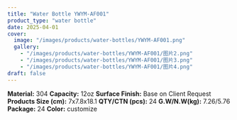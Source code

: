 ```yaml
---
title: "Water Bottle YWYM-AF001"
product_type: "water bottle"
date: 2025-04-01
cover:
  image: "/images/products/water-bottles/YWYM-AF001.png"
  gallery:
    - "/images/products/water-bottles/YWYM-AF001/图片2.png"
    - "/images/products/water-bottles/YWYM-AF001/图片3.png"
    - "/images/products/water-bottles/YWYM-AF001/图片4.png"
draft: false
---
```

**Material:** 304
**Capacity:** 12oz
**Surface Finish:** Base on Client Request
**Products Size (cm):** 7x7.8x18.1
**QTY/CTN (pcs):** 24
**G.W/N.W(kg):** 7.26/5.76
**Package:** 24
**Color:** customize